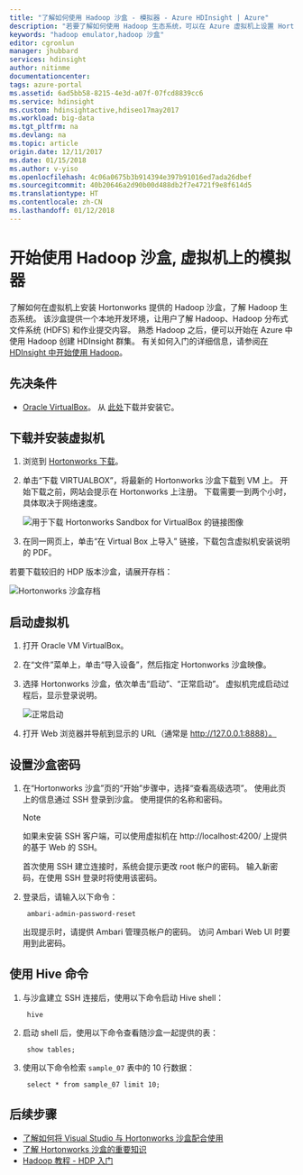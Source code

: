 ```yaml
---
title: "了解如何使用 Hadoop 沙盒 - 模拟器 - Azure HDInsight | Azure"
description: "若要了解如何使用 Hadoop 生态系统，可以在 Azure 虚拟机上设置 Hortonworks 提供的 Hadoop 沙盒。 "
keywords: "hadoop emulator,hadoop 沙盒"
editor: cgronlun
manager: jhubbard
services: hdinsight
author: nitinme
documentationcenter: 
tags: azure-portal
ms.assetid: 6ad5bb58-8215-4e3d-a07f-07fcd8839cc6
ms.service: hdinsight
ms.custom: hdinsightactive,hdiseo17may2017
ms.workload: big-data
ms.tgt_pltfrm: na
ms.devlang: na
ms.topic: article
origin.date: 12/11/2017
ms.date: 01/15/2018
ms.author: v-yiso
ms.openlocfilehash: 4c06a0675b3b914394e397b91016ed7ada26dbef
ms.sourcegitcommit: 40b20646a2d90b00d488db2f7e4721f9e8f614d5
ms.translationtype: HT
ms.contentlocale: zh-CN
ms.lasthandoff: 01/12/2018
---
```

# <a name="get-started-with-a-hadoop-sandbox-an-emulator-on-a-virtual-machine"></a>开始使用 Hadoop 沙盒, 虚拟机上的模拟器

了解如何在虚拟机上安装 Hortonworks 提供的 Hadoop 沙盒，了解 Hadoop 生态系统。 该沙盒提供一个本地开发环境，让用户了解 Hadoop、Hadoop 分布式文件系统 (HDFS) 和作业提交内容。 熟悉 Hadoop 之后，便可以开始在 Azure 中使用 Hadoop 创建 HDInsight 群集。 有关如何入门的详细信息，请参阅[在 HDInsight 中开始使用 Hadoop](apache-hadoop-linux-tutorial-get-started.md)。

## <a name="prerequisites"></a>先决条件
* [Oracle VirtualBox](https://www.virtualbox.org/)。 从 [此处](https://www.virtualbox.org/wiki/Downloads)下载并安装它。



## <a name="download-and-install-the-virtual-machine"></a>下载并安装虚拟机
1. 浏览到 [Hortonworks 下载](http://hortonworks.com/downloads/#sandbox)。

2. 单击“下载 VIRTUALBOX”，将最新的 Hortonworks 沙盒下载到 VM 上。 开始下载之前，网站会提示在 Hortonworks 上注册。 下载需要一到两个小时，具体取决于网络速度。
   
    ![用于下载 Hortonworks Sandbox for VirtualBox 的链接图像](./media/apache-hadoop-emulator-get-started/download-sandbox.png)
3. 在同一网页上，单击“在 Virtual Box 上导入”  链接，下载包含虚拟机安装说明的 PDF。

若要下载较旧的 HDP 版本沙盒，请展开存档：

![Hortonworks 沙盒存档](./media/apache-hadoop-emulator-get-started/hortonworks-sandbox-archive.png)


## <a name="start-the-virtual-machine"></a>启动虚拟机

1. 打开 Oracle VM VirtualBox。
2. 在“文件”菜单上，单击“导入设备”，然后指定 Hortonworks 沙盒映像。
1. 选择 Hortonworks 沙盒，依次单击“启动”、“正常启动”。 虚拟机完成启动过程后，显示登录说明。
   
    ![正常启动](./media/apache-hadoop-emulator-get-started/normal-start.png)
2. 打开 Web 浏览器并导航到显示的 URL（通常是 http://127.0.0.1:8888）。

## <a name="set-sandbox-passwords"></a>设置沙盒密码

1. 在“Hortonworks 沙盒”页的“开始”步骤中，选择“查看高级选项”。 使用此页上的信息通过 SSH 登录到沙盒。 使用提供的名称和密码。

   > [!NOTE]
   > 如果未安装 SSH 客户端，可以使用虚拟机在 http://localhost:4200/ 上提供的基于 Web 的 SSH。
   > 

    首次使用 SSH 建立连接时，系统会提示更改 root 帐户的密码。 输入新密码，在使用 SSH 登录时将使用该密码。

2. 登录后，请输入以下命令：

        ambari-admin-password-reset

    出现提示时，请提供 Ambari 管理员帐户的密码。 访问 Ambari Web UI 时要用到此密码。

## <a name="use-hive-commands"></a>使用 Hive 命令

1. 与沙盒建立 SSH 连接后，使用以下命令启动 Hive shell：

        hive
2. 启动 shell 后，使用以下命令查看随沙盒一起提供的表：

        show tables;
3. 使用以下命令检索 `sample_07` 表中的 10 行数据：

        select * from sample_07 limit 10;

## <a name="next-steps"></a>后续步骤
* [了解如何将 Visual Studio 与 Hortonworks 沙盒配合使用](../hdinsight-hadoop-emulator-visual-studio.md)
* [了解 Hortonworks 沙盒的重要知识](http://hortonworks.com/hadoop-tutorial/learning-the-ropes-of-the-hortonworks-sandbox/)
* [Hadoop 教程 - HDP 入门](http://hortonworks.com/hadoop-tutorial/hello-world-an-introduction-to-hadoop-hcatalog-hive-and-pig/)

<!--Update_Description: update meta data-->